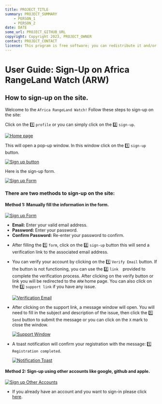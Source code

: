 ```yaml
---
title: PROJECT_TITLE
summary: PROJECT_SUMMARY
    - PERSON_1
    - PERSON_2
date: DATE
some_url: PROJECT_GITHUB_URL
copyright: Copyright 2023, PROJECT_OWNER
contact: PROJECT_CONTACT
license: This program is free software; you can redistribute it and/or modify it under the terms of the GNU Affero General Public License as published by the Free Software Foundation; either version 3 of the License, or (at your option) any later version.
--- 
```


# User Guide: Sign-Up on Africa RangeLand Watch (ARW)

## How to sign-up on the site.

Welcome to the `Africa RangeLand Watch!` Follow these steps to sign-up on the site:

Click on the 1️⃣ `profile` or you can simply click on the 2️⃣ `sign-up`.

[![Home page](./img/guide-signup-img-1.png)](./img/guide-signup-img-1.png)

This will open a pop-up window. In this window click on the 1️⃣ `sign-up` button.

[![Sign up button](./img/guide-signup-img-2.png)](./img/guide-signup-img-2.png)

Here is the sign-up form.

[![Sign up Form](./img/guide-signup-img-3.png)](./img/guide-signup-img-3.png)

### There are two methods to sign-up on the site:

#### Method 1: Manually fill the information in the form.

[![Sign up Form](./img/guide-signup-img-4.png)](./img/guide-signup-img-4.png)

- **Email:** Enter your valid email address.
- **Password:** Enter your password.
- **Confirm Password:** Re-enter your password to confirm.

* After filling the 1️⃣ `form`, click on the 2️⃣ `sign-up` button this will send a verification link to the associated email address.

* You can verify your account by clicking on the 1️⃣ `Verify Email` button. If the button is not functioning, you can use the 2️⃣ `link  `provided to complete the verification process. After clicking on the verify button or link you will be redirected to the `ARW` home page. You can also click on the 3️⃣ `support link` if you have any issue.

    [![Verification Email](./img/guide-signup-img-6.png)](./img/guide-signup-img-6.png)

* After clicking on the support link, a message window will open. You will need to fill in the subject and description of the issue, then click the 1️⃣ `Send` button to submit the message or you can click on the `X` mark to close the window.

    [![Support Window](./img/guide-signup-img-8.png)](./img/guide-signup-img-8.png)

* A toast notification will confirm your registration with the message: 1️⃣ `Registration completed`.

    [![Notification Toast](./img/guide-signup-img-7.png)](./img/guide-signup-img-7.png)

#### Method 2: Sign-up using other accounts like google, github and apple.

[![Sign up Other Accounts](./img/guide-signup-img-5.png)](./img/guide-signup-img-5.png)

* If you already have an account and you want to sign-in please click [here](./sign-in.md).